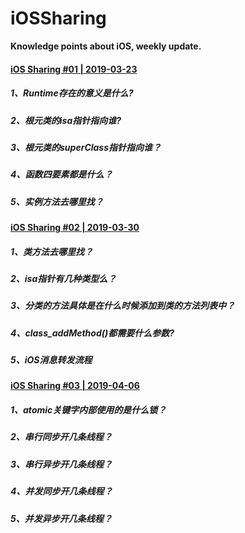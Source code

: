 # iOSSharing
**Knowledge points about iOS, weekly update.**

#### [iOS Sharing #01 | 2019-03-23](https://github.com/MeetFutureOrg/iOSSharing/blob/master/iOSSharing%20%231%20%7C%202019-03-23/iOSSharing%20%231%20%7C%202019-03-23.md)
##### 1、Runtime存在的意义是什么?
##### 2、根元类的isa指针指向谁?
##### 3、根元类的superClass指针指向谁？
##### 4、函数四要素都是什么？
##### 5、实例方法去哪里找？

#### [iOS Sharing #02 | 2019-03-30](https://github.com/MeetFutureOrg/iOSSharing/blob/master/iOSSharing%20%232%20%7C%202019-03-30/iOSSharing%20%232%20%7C%202019-03-30.md)
##### 1、类方法去哪里找？
##### 2、isa指针有几种类型么？
##### 3、分类的方法具体是在什么时候添加到类的方法列表中？
##### 4、class_addMethod()都需要什么参数?
##### 5、iOS消息转发流程

#### [iOS Sharing #03 | 2019-04-06](https://github.com/MeetFutureOrg/iOSSharing/blob/master/iOSSharing%20%233%20%7C%202019-04-06/iOSSharing%20%233%20%7C%202019-04-06.md)
##### 1、atomic关键字内部使用的是什么锁？
##### 2、串行同步开几条线程？
##### 3、串行异步开几条线程？
##### 4、并发同步开几条线程？
##### 5、并发异步开几条线程？
